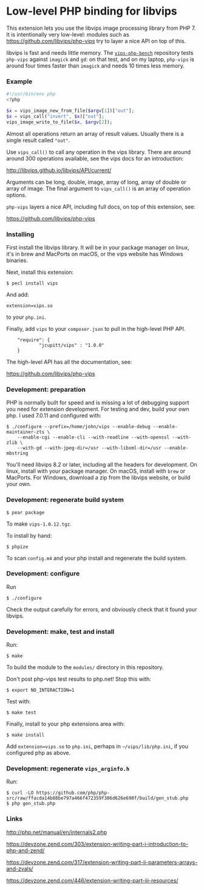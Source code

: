 # Low-level PHP binding for libvips 

This extension lets you use the libvips image processing library from PHP 7. It 
is intentionally very low-level: modules such as 
https://github.com/libvips/php-vips try to layer a nice API on top of this.

libvips is fast and needs little memory. The [`vips-php-bench`](
https://github.com/jcupitt/php-vips-bench) repository tests
`php-vips` against `imagick` and `gd`: on that test, and on my laptop,
`php-vips` is around four times faster than `imagick` and needs 10 times less
memory. 

### Example

```php
#!/usr/bin/env php
<?php

$x = vips_image_new_from_file($argv[1])["out"];
$x = vips_call("invert", $x)["out"];
vips_image_write_to_file($x, $argv[2]);
```

Almost all operations return an array of result values. Usually there is a
single result called `"out"`.

Use `vips_call()` to call any operation in the vips library. There are around 
around 300 operations available, see the vips docs for an introduction:

http://libvips.github.io/libvips/API/current/

Arguments can be long, double, image, array of long, array of double or array
of image. The final argument to `vips_call()` is an array of operation options. 

`php-vips` layers a nice API, including full docs, on top of this extension, 
see:

https://github.com/libvips/php-vips

### Installing

First install the libvips library. It will be in your package manager on linux,
it's in brew and MacPorts on macOS, or the vips website has Windows binaries.

Next, install this extension:

```
$ pecl install vips
```

And add:

```
extension=vips.so
```

to your `php.ini`.

Finally, add `vips` to your `composer.json` to pull in the high-level PHP API. 

```
    "require": {
            "jcupitt/vips" : "1.0.0"
    }
```

The high-level API has all the documentation, see:

https://github.com/libvips/php-vips

### Development: preparation

PHP is normally built for speed and is missing a lot of debugging support you
need for extension development. For testing and dev, build your own php. 
I used 7.0.11 and configured with:

```
$ ./configure --prefix=/home/john/vips --enable-debug --enable-maintainer-zts \
    --enable-cgi --enable-cli --with-readline --with-openssl --with-zlib \
    --with-gd --with-jpeg-dir=/usr --with-libxml-dir=/usr --enable-mbstring 
```

You'll need libvips 8.2 or later, including all the headers for
development.  On linux, install with your package manager.  On macOS,
install with `brew` or MacPorts. For Windows, download a zip from the
libvips website, or build your own.

### Development: regenerate build system

```
$ pear package
```

To make `vips-1.0.12.tgz`.

To install by hand:

```
$ phpize
```

To scan `config.m4` and your php install and regenerate the build system.

### Development: configure

Run

```
$ ./configure 
```

Check the output carefully for errors, and obviously check that it found your
libvips.

### Development: make, test and install

Run:

```
$ make
```

To build the module to the `modules/` directory in this repository. 

Don't post php-vips test results to php.net! Stop this with:

```
$ export NO_INTERACTION=1
```

Test with:

```
$ make test
```

Finally, install to your php extensions area with:

```
$ make install
```

Add `extension=vips.so` to `php.ini`, perhaps in `~/vips/lib/php.ini`, 
if you configured php as above. 

### Development: regenerate `vips_arginfo.h`

Run:

```
$ curl -LO https://github.com/php/php-src/raw/ffacda14b88be797a466f472359f306d626e698f/build/gen_stub.php
$ php gen_stub.php
```

### Links

http://php.net/manual/en/internals2.php

https://devzone.zend.com/303/extension-writing-part-i-introduction-to-php-and-zend/

https://devzone.zend.com/317/extension-writing-part-ii-parameters-arrays-and-zvals/

https://devzone.zend.com/446/extension-writing-part-iii-resources/
